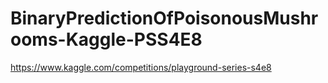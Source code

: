 # BinaryPredictionOfPoisonousMushrooms-Kaggle-PSS4E8
https://www.kaggle.com/competitions/playground-series-s4e8
